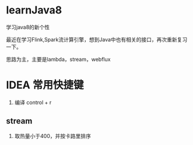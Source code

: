 # learnJava8
学习java8的新个性

最近在学习Flink,Spark流计算引擎，想到Java中也有相关的接口，再次重新复习一下。

思路为主，主要是lambda，stream，webflux
# IDEA 常用快捷键
1. 编译 control + r

## stream
1. 取热量小于400，并按卡路里排序

